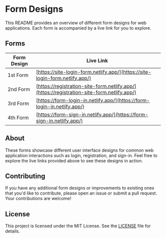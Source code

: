 # Form Designs

This README provides an overview of different form designs for web applications. Each form is accompanied by a live link for you to explore.

## Forms

| Form Design  | Live Link |
|--------------|-----------|
| 1st Form     | [https://site-login-form.netlify.app/](https://site-login-form.netlify.app/) |
| 2nd Form     | [https://registration-site-form.netlify.app/](https://registration-site-form.netlify.app/) |
| 3rd Form     | [https://form-login-in.netlify.app/](https://form-login-in.netlify.app/) |
| 4th Form     | [https://form-sign-in.netlify.app/](https://form-sign-in.netlify.app/) |

## About

These forms showcase different user interface designs for common web application interactions such as login, registration, and sign-in. Feel free to explore the live links provided above to see these designs in action.

## Contributing

If you have any additional form designs or improvements to existing ones that you'd like to contribute, please open an issue or submit a pull request. Your contributions are welcome!

## License

This project is licensed under the MIT License. See the [LICENSE](LICENSE) file for details.
